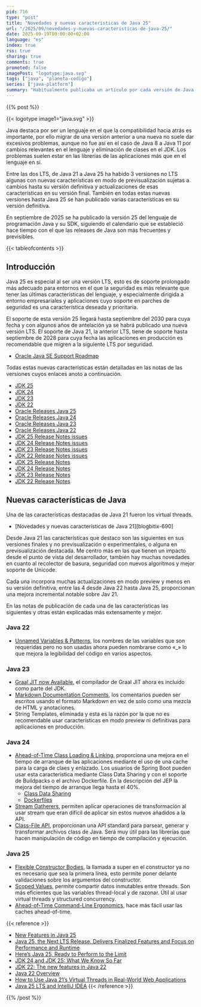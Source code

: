 ```yaml
---
pid: 716
type: "post"
title: "Novedades y nuevas características de Java 25"
url: "/2025/09/novedades-y-nuevas-caracteristicas-de-java-25/"
date: 2025-09-19T09:00:00+02:00
language: "es"
index: true
rss: true
sharing: true
comments: true
promoted: false
imagePost: "logotype:java.svg"
tags: ["java", "planeta-codigo"]
series: ["java-platform"]
summary: "Habitualmente publicaba un artículo por cada versión de Java, pero teniendo en cuenta que para producción es recomendable usar preferentemente las versiones LTS estoy prefiriendo publicar uno en cada versión LTS con el acumulado de características de la versión anterior. En este caso de Java 25 como nueva LTS que sucede a Java 21."
---
```


{{% post %}}

{{< logotype image1="java.svg" >}}

Java destaca por ser un lenguaje en el que la compatibilidad hacia atrás es importante, por ello migrar de una versión anterior a una nueva no suele dar excesivos problemas, aunque no fue así en el caso de Java 8 a Java 11 por cambios relevantes en el lenguaje y eliminación de clases en el JDK. Los problemas suelen estar en las librerías de las aplicaciones más que en el lenguaje en sí.

Entre las dos LTS, de Java 21 a Java 25 ha habido 3 versiones no LTS algunas con nuevas características en modo de previsualización sujetas a cambios hasta su versión definitiva y actualizaciones de esas características en su versión final. También en todas estas nuevas versiones hasta Java 25 se han publicado varias características en su versión definitiva.

En septiembre de 2025 se ha publicado la versión 25 del lenguaje de programación Java y su SDK, siguiendo el calendario que se estableció hace tiempo con el que las releases de Java son más frecuentes y previsibles.

{{< tableofcontents >}}

## Introducción

Java 25 es especial al ser una versión LTS, esto es de soporte prolongado más adecuado para entornos en el que la seguridad es más relevante que tener las últimas características del lenguaje, y especialmente dirigida a entorno empresariales y aplicaciones cuyo soporte en parches de seguridad es una característica deseada y prioritaria.

El soporte de esta versión 25 llegará hasta septiembre del 2030 para cuya fecha y con algunos años de antelación ya se habrá publicado una nueva versión LTS. El soporte de Java 21, la anterior LTS, tiene de soporte hasta septiembre de 2028 para cuya fecha las aplicaciones en producción es recomendable que migren a la siguiente LTS por seguridad.

* [Oracle Java SE Support Roadmap](https://www.oracle.com/java/technologies/java-se-support-roadmap.html)

Todas estas nuevas características están detalladas en las notas de las versiones cuyos enlaces anoto a continuación.

* [JDK 25](https://openjdk.org/projects/jdk/25/)
* [JDK 24](https://openjdk.org/projects/jdk/24/)
* [JDK 23](https://openjdk.org/projects/jdk/23/)
* [JDK 22](https://openjdk.org/projects/jdk/22/)
* [Oracle Releases Java 25](https://www.oracle.com/news/announcement/oracle-releases-java-25-2025-09-16/)
* [Oracle Releases Java 24](https://www.oracle.com/es/news/announcement/oracle-releases-java-24-2025-03-18/)
* [Oracle Releases Java 23](https://www.oracle.com/news/announcement/oracle-releases-java-23-2024-09-17/)
* [Oracle Releases Java 22](https://www.oracle.com/news/announcement/oracle-releases-java-22-2024-03-19/)
* [JDK 25 Release Notes issues](https://www.oracle.com/java/technologies/javase/25-relnote-issues.html)
* [JDK 24 Release Notes issues](https://www.oracle.com/java/technologies/javase/24-relnote-issues.html)
* [JDK 23 Release Notes issues](https://www.oracle.com/java/technologies/javase/23-relnote-issues.html)
* [JDK 22 Release Notes issues](https://www.oracle.com/java/technologies/javase/22-relnote-issues.html)
* [JDK 25 Release Notes](https://jdk.java.net/25/release-notes)
* [JDK 24 Release Notes](https://jdk.java.net/24/release-notes)
* [JDK 23 Release Notes](https://jdk.java.net/23/release-notes)
* [JDK 22 Release Notes](https://jdk.java.net/22/release-notes)

## Nuevas características de Java

Una de las características destacadas de Java 21 fueron los virtual threads.

* [Novedades y nuevas características de Java 21][blogbitix-690]

Desde Java 21 las características que destaco son las siguientes en sus versiones finales y no previsualización o experimentales, o alguna en previsualización destacada. Me centro más en las que tienen un impacto desde el punto de vista del desarrollador, también hay muchas novedades en cuanto al recolector de basura, seguridad con nuevos algoritmos y mejor soporte de Unicode.

Cada una incorpora muchas actualizaciones en modo preview y menos en su versión definitiva, entre las 4 desde Java 22 hasta Java 25, proporcionan una mejora incremental notable sobre Jav 21.

En las notas de publicación de cada una de las características las siguientes y otras están explicadas más extensamente y mejor.

### Java 22

* [Unnamed Variables & Patterns](https://openjdk.org/jeps/456), los nombres de las variables que son requeridas pero no son usadas ahora pueden nombrarse como «_» lo que mejora la legibilidad del código en varios aspectos.

### Java 23

* [Graal JIT now Available](https://openjdk.org/jeps/474), el compilador de Graal JIT ahora es incluido como parte del JDK.
* [Markdown Documentation Comments](https://openjdk.org/jeps/467), los comentarios pueden ser escritos usando el formato Markdown en vez de solo como una mezcla de HTML y anotaciones.
* String Templates, eliminada y esta es la razón por la que no es recomendable usar características en modo preview ni definitivas para aplicaciones en producción.

### Java 24

* [Ahead-of-Time Class Loading & Linking](https://openjdk.org/jeps/483), proporciona una mejora en el tiempo de arranque de las aplicaciones mediante el uso de una cache para la carga de claes y enlazado. Los usuarios de Spring Boot pueden usar esta característica mediante Class Data Sharing y con el soporte de Buildpacks o el archivo Dockerfile. En la descripción del JEP la mejora del tiempo de arranque llega hasta el 40%.
    * [Class Data Sharing](https://docs.spring.io/spring-boot/how-to/class-data-sharing.html)
    * [Dockerfiles](https://docs.spring.io/spring-boot/reference/packaging/container-images/dockerfiles.html#packaging.container-images.dockerfiles.cds)
* [Stream Gatherers](https://openjdk.org/jeps/485), permiten aplicar operaciones de transformación al usar stream que eran difícil de aplicar sin estos nuevos añadidos a la API.
* [Class-File API](https://openjdk.org/jeps/484), proporcionan una API standard para parsear, generar y transformar archivos class de Java. Será muy útil para las librerías que hacen manipulación de código en tiempo de compilación y ejecución.

### Java 25

* [Flexible Constructor Bodies](https://openjdk.org/jeps/513), la llamada a super en el constructor ya no es necesario que sea la primera línea, esto permite poner delante validaciones sobre los argumentos del constructor.
* [Scoped Values](https://openjdk.org/jeps/506), permite compartir datos inmutables entre threads. Son más eficientes que las variables thread-local y de razonar. Útil al usar virtual threads y structured concurrency.
* [Ahead-of-Time Command-Line Ergonomics](https://openjdk.org/jeps/515), hace más fácil usar las caches ahead-of-time.


{{< reference >}}
* [New Features in Java 25](https://www.baeldung.com/java-25-features)
* [Java 25, the Next LTS Release, Delivers Finalized Features and Focus on Performance and Runtime ](https://www.infoq.com/news/2025/09/java25-released/)
* [Here’s Java 25, Ready to Perform to the Limit ](https://hanno.codes/2025/09/16/heres-java-25/)
* [JDK 24 and JDK 25: What We Know So Far](https://www.infoq.com/news/2025/02/java-24-so-far/)
* [JDK 22: The new features in Java 22](https://www.infoworld.com/article/3708329/jdk-22-the-new-features-in-java-22.html)
* [Java 22 Overview](https://www.baeldung.com/java-22-overview)
* [How to Use Java 21’s Virtual Threads in Real-World Web Applications](https://www.javacodegeeks.com/2025/05/how-to-use-java-21s-virtual-threads-in-real-world-web-applications.html)
* [Java 25 LTS and IntelliJ IDEA](https://blog.jetbrains.com/idea/2025/09/java-25-lts-and-intellij-idea/)
{{< /reference >}}

{{% /post %}}
